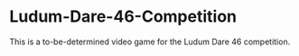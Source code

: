 # Ludum-Dare-46-Competition
This is a to-be-determined video game for the Ludum Dare 46 competition.

